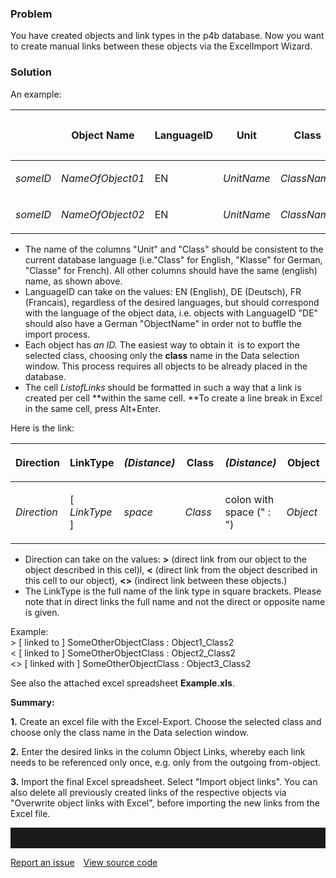 ### Problem

You have created objects and link types in the p4b database. Now you
want to create manual links between these objects via the ExcelImport
Wizard.

### Solution

An example:

<table style="width:100%;">
<colgroup>
<col style="width: 16%" />
<col style="width: 16%" />
<col style="width: 16%" />
<col style="width: 16%" />
<col style="width: 16%" />
<col style="width: 16%" />
</colgroup>
<thead>
<tr class="header">
<th><p> </p></th>
<th><p>Object Name</p></th>
<th><p>LanguageID</p></th>
<th><p>Unit</p></th>
<th><p>Class</p></th>
<th><p>Object Links</p></th>
</tr>
</thead>
<tbody>
<tr class="odd">
<td><p><em>someID</em></p></td>
<td><p><em>NameOfObject01</em></p></td>
<td><p>EN</p></td>
<td><p><em>UnitName</em></p></td>
<td><p><em>ClassName</em></p></td>
<td><p><em>ListOfLinks</em></p></td>
</tr>
<tr class="even">
<td><p><em>someID</em></p></td>
<td><p><em>NameOfObject02</em></p></td>
<td><p>EN</p></td>
<td><p><em>UnitName</em></p></td>
<td><p><em>ClassName</em></p></td>
<td><p><em>ListOfLinks</em></p></td>
</tr>
</tbody>
</table>

-   The name of the columns "Unit" and "Class" should be consistent to
    the current database language (i.e."Class" for English, "Klasse" for
    German, "Classe" for French). All other columns should have the same
    (english) name, as shown above.
-   LanguageID can take on the values: EN (English), DE (Deutsch), FR
    (Francais), regardless of the desired languages, but should
    correspond with the language of the object data, i.e. objects with
    LanguageID "DE" should also have a German "ObjectName" in order not
    to buffle the import process.
-   Each object has *an ID.* The easiest way to obtain it  is to export
    the selected class, choosing only the **class** name in the Data
    selection window. This process requires all objects to be already
    placed in the database.
-   The cell *ListofLinks* should be formatted in such a way that a link
    is created per cell **within the same cell. **To create a line break
    in Excel in the same cell, press Alt+Enter.

Here is the link:

<table style="width:100%;">
<colgroup>
<col style="width: 16%" />
<col style="width: 16%" />
<col style="width: 16%" />
<col style="width: 16%" />
<col style="width: 16%" />
<col style="width: 16%" />
</colgroup>
<thead>
<tr class="header">
<th><p>Direction</p></th>
<th><p>LinkType</p></th>
<th><p><em>(Distance)</em></p></th>
<th><p>Class</p></th>
<th><p><em>(Distance)</em></p></th>
<th><p>Object</p></th>
</tr>
</thead>
<tbody>
<tr class="odd">
<td><p><em>Direction</em></p></td>
<td><p>[ <em>LinkType</em> ]</p></td>
<td><p><em>space</em></p></td>
<td><p><em>Class</em></p></td>
<td><p>colon with space (&quot; : &quot;)</p></td>
<td><p><em>Object</em></p></td>
</tr>
</tbody>
</table>

-   Direction can take on the values: **&gt;** (direct link from our
    object to the object described in this cel)l, **&lt;** (direct link
    from the object described in this cell to our object),
    **&lt;&gt;** (indirect link between these objects.)
-   The LinkType is the full name of the link type in square brackets.
    Please note that in direct links the full name and not the direct or
    opposite name is given.

Example:  
&gt; \[ linked to \] SomeOtherObjectClass : Object1\_Class2  
&lt; \[ linked to \] SomeOtherObjectClass : Object2\_Class2  
&lt;&gt; \[ linked with \] SomeOtherObjectClass : Object3\_Class2

See also the attached excel spreadsheet **Example.xls**.

**Summary:**

**1.** Create an excel file with the Excel-Export. Choose the selected
class and choose only the class name in the Data selection window.

**2.** Enter the desired links in the column Object Links, whereby each
link needs to be referenced only once, e.g. only from the outgoing
from-object.

**3.** Import the final Excel spreadsheet. Select "Import object links".
You can also delete all previously created links of the respective
objects via "Overwrite object links with Excel", before importing the
new links from the Excel file.

<hr style="padding-top:2rem" />
<a href="https://github.com/process4/docs/issues" target="_blank" class="bgw btn btn-primary btn-lg shadow-sm">Report an issue</a>
<a href="https://github.com/process4/docs" target="_blank" class="bgw btn btn-primary btn-lg shadow-sm" style="margin-left:10px;">View source code</a>